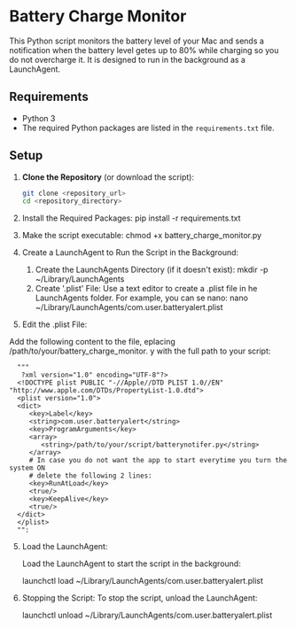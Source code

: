 # Battery Charge Monitor

This Python script monitors the battery level of your Mac and sends a notification when the battery level getes up to 80% while charging so you do not overcharge it.
It is designed to run in the background as a LaunchAgent.

## Requirements

- Python 3
- The required Python packages are listed in the `requirements.txt` file.

## Setup

1. **Clone the Repository** (or download the script):

   ```sh
   git clone <repository_url>
   cd <repository_directory>

2. Install the Required Packages:
   pip install -r requirements.txt

3. Make the script executable:
   chmod +x battery_charge_monitor.py

4. Create a LaunchAgent to Run the Script in    the Background:

   1. Create the LaunchAgents Directory (if it     doesn't exist):
      mkdir -p ~/Library/LaunchAgents
   2. Create '.plist' File:
      Use a text editor to create a .plist file in    he LaunchAgents folder. For example, you can   se nano:
      nano ~/Library/LaunchAgents/com.user.batteryalert.plist
  3. Edit the .plist File:

   Add the following content to the file,    eplacing /path/to/your/battery_charge_monitor. y with the full path to your script:

      """
       ?xml version="1.0" encoding="UTF-8"?>
      <!DOCTYPE plist PUBLIC "-//Apple//DTD PLIST 1.0//EN" "http://www.apple.com/DTDs/PropertyList-1.0.dtd">
      <plist version="1.0">
      <dict>
         <key>Label</key>
         <string>com.user.batteryalert</string>
         <key>ProgramArguments</key>
         <array>
            <string>/path/to/your/script/batterynotifer.py</string>
         </array>
         # In case you do not want the app to start everytime you turn the system ON
         # delete the following 2 lines:
         <key>RunAtLoad</key>
         <true/>
         <key>KeepAlive</key>
         <true/>
      </dict>
      </plist>
      "":
5. Load the LaunchAgent:

   Load the LaunchAgent to start the script in the background:

   launchctl load ~/Library/LaunchAgents/com.user.batteryalert.plist

6. Stopping the Script:
   To stop the script, unload the LaunchAgent:

   launchctl unload ~/Library/LaunchAgents/com.user.batteryalert.plist
